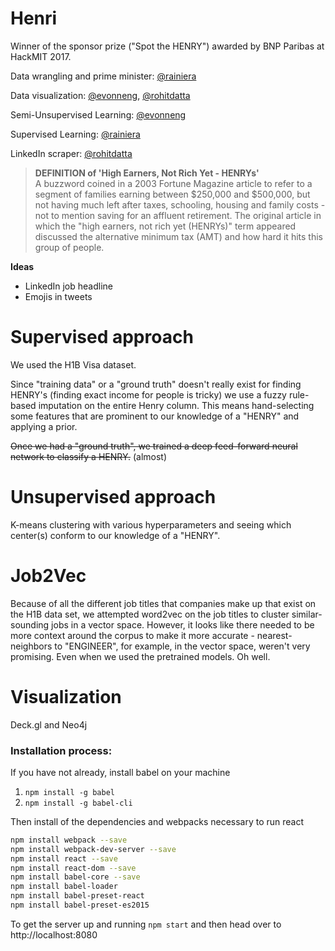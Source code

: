 # Henri

Winner of the sponsor prize ("Spot the HENRY") awarded by BNP Paribas at HackMIT 2017.

Data wrangling and prime minister: [@rainiera](https://github.com/rainiera)

Data visualization: [@evonneng](https://github.com/evonneng), [@rohitdatta](https://github.com/rohitdatta)

Semi-Unsupervised Learning: [@evonneng](https://github.com/evonneng)

Supervised Learning: [@rainiera](https://github.com/rainiera)

LinkedIn scraper: [@rohitdatta](https://github.com/rohitdatta)

> **DEFINITION of 'High Earners, Not Rich Yet - HENRYs'**  
> A buzzword coined in a 2003 Fortune Magazine article to refer to a segment of families earning between $250,000 and $500,000, but not having much left after taxes, schooling, housing and family costs - not to mention saving for an affluent retirement. The original article in which the "high earners, not rich yet (HENRYs)" term appeared discussed the alternative minimum tax (AMT) and how hard it hits this group of people.

**Ideas**

- LinkedIn job headline
- Emojis in tweets

# Supervised approach

We used the H1B Visa dataset.

Since "training data" or a "ground truth" doesn't really exist for finding HENRY's (finding exact income for people is tricky) we use a fuzzy rule-based imputation on the entire Henry column. This means hand-selecting some features that are prominent to our knowledge of a "HENRY" and applying a prior.

~~Once we had a "ground truth", we trained a deep feed-forward neural network to classify a HENRY.~~ (almost)

# Unsupervised approach

K-means clustering with various hyperparameters and seeing which center(s) conform to our knowledge of a "HENRY".

# Job2Vec

Because of all the different job titles that companies make up that exist on the H1B data set, we attempted word2vec on the job titles to cluster similar-sounding jobs in a vector space. However, it looks like there needed to be more context around the corpus to make it more accurate - nearest-neighbors to "ENGINEER", for example, in the vector space, weren't very promising. Even when we used the pretrained models. Oh well.

# Visualization

Deck.gl and Neo4j

### Installation process:

If you have not already, install babel on your machine
1. ```npm install -g babel```
2. ```npm install -g babel-cli```

Then install of the dependencies and webpacks necessary to run react
```bash
npm install webpack --save 
npm install webpack-dev-server --save
npm install react --save
npm install react-dom --save
npm install babel-core --save
npm install babel-loader
npm install babel-preset-react
npm install babel-preset-es2015
```

To get the server up and running
```npm start```
and then head over to http://localhost:8080

